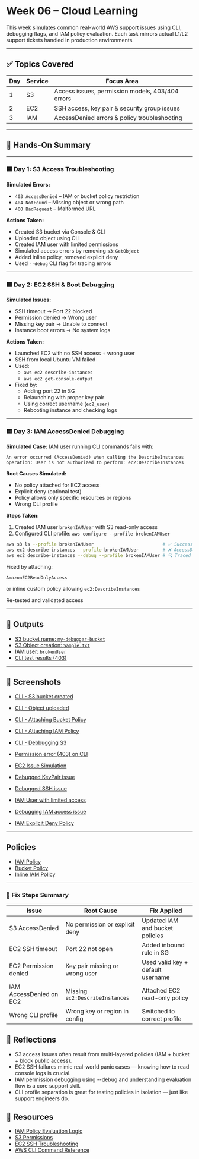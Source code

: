 # Week 06 – Cloud Learning

This week simulates common real-world AWS support issues using CLI, debugging flags, and IAM policy evaluation. Each task mirrors actual L1/L2 support tickets handled in production environments.

---

## ✅ Topics Covered

| Day | Service | Focus Area                                      |
|-----|---------|--------------------------------------------------|
| 1   | S3      | Access issues, permission models, 403/404 errors |
| 2   | EC2     | SSH access, key pair & security group issues     |
| 3   | IAM     | AccessDenied errors & policy troubleshooting     |

---

## 🧪 Hands-On Summary

---

### 🟦 **Day 1: S3 Access Troubleshooting**

**Simulated Errors:**
- `403 AccessDenied` – IAM or bucket policy restriction
- `404 NotFound` – Missing object or wrong path
- `400 BadRequest` – Malformed URL

**Actions Taken:**
- Created S3 bucket via Console & CLI  
- Uploaded object using CLI  
- Created IAM user with limited permissions  
- Simulated access errors by removing `s3:GetObject`  
- Added inline policy, removed explicit deny  
- Used `--debug` CLI flag for tracing errors  

---

### 🟩 **Day 2: EC2 SSH & Boot Debugging**

**Simulated Issues:**
- SSH timeout → Port 22 blocked  
- Permission denied → Wrong user  
- Missing key pair → Unable to connect  
- Instance boot errors → No system logs

**Actions Taken:**
- Launched EC2 with no SSH access + wrong user  
- SSH from local Ubuntu VM failed  
- Used:
  - `aws ec2 describe-instances`
  - `aws ec2 get-console-output`
- Fixed by:
  - Adding port 22 in SG  
  - Relaunching with proper key pair  
  - Using correct username (`ec2_user`)  
  - Rebooting instance and checking logs  

---

### 🟨 **Day 3: IAM AccessDenied Debugging**

**Simulated Case:**
IAM user running CLI commands fails with:

 `An error occurred (AccessDenied) when calling the DescribeInstances operation: User is not authorized to perform: ec2:DescribeInstances`


**Root Causes Simulated:**
- No policy attached for EC2 access  
- Explicit deny (optional test)  
- Policy allows only specific resources or regions  
- Wrong CLI profile

**Steps Taken:**
1. Created IAM user `brokenIAMUser` with S3 read-only access  
2. Configured CLI profile:
    `aws configure --profile brokenIAMUser`

```bash
aws s3 ls --profile brokenIAMUser                          # ✅ Success
aws ec2 describe-instances --profile brokenIAMUser         # ❌ AccessDenied
aws ec2 describe-instances --debug --profile brokenIAMUser # 🔍 Traced
```

Fixed by attaching:

`AmazonEC2ReadOnlyAccess`

or inline custom policy allowing `ec2:DescribeInstances`

Re-tested and validated access

---

## 📁 Outputs

- [S3 bucket name: `my-debugger-bucket`](./Outputs/S3%20creation.png)
- [S3 Object creation: `Sample.txt`](./Outputs/S3OjectUploaded.png)
- [IAM user: `brokenUser`](./Outputs/IAM%20user.png)
- [CLI test results (403)](./Screenshots/CLI%20-%20%20S3%20Error%20Message.png)

---

## 📸 Screenshots

- [CLI - S3 bucket created](./Screenshots/CLI%20-S3.png)
- [CLI - Object uploaded](./Screenshots/CLI%20-%20Uploading_file.png)
- [CLI - Attaching Bucket Policy](./Screenshots/CLI%20-%20Attaching%20Bucket%20Policy.png)
- [CLI - Attaching IAM Policy](./Screenshots/CLI%20-%20Attaching%20Iam%20Policy.png)
- [CLI - Debbugging S3](./Screenshots/CLI%20-%20Debugging%20S3.png)
- [Permission error (403) on CLI](./Screenshots/CLI%20-%20BucketPolicyRestriction.png)

- [EC2 Issue Simulation](./Screenshots/Simulating%20EC2%20issue.png)
- [Debugged KeyPair issue](./Screenshots/Debugged%20Keypair%20issue.png)
- [Debugged SSH issue](./Screenshots/Dubugging%20SSH.png)

- [IAM User with limited access](./Screenshots/IAM%20with%20limited%20access.png)
- [Debugging IAM access issue](./Screenshots/Dubbging%20IAM%20issue.png)
- [IAM Explicit Deny Policy](./Screenshots/IAM%20inline%20Deny%20policy.png)

---

## Policies

- [IAM Policy](./Policies/policy.json)
- [Bucket Policy](./Policies/S3ReadOnlyPolicy.json)
- [Inline IAM Policy](./Policies/inline_policy.json)

---

### 🔐 Fix Steps Summary

| Issue                    | Root Cause                             | Fix Applied                                      |
|--------------------------|----------------------------------------|--------------------------------------------------|
| S3 AccessDenied          | No permission or explicit deny         | Updated IAM and bucket policies                  |
| EC2 SSH timeout          | Port 22 not open                       | Added inbound rule in SG                         |
| EC2 Permission denied    | Key pair missing or wrong user         | Used valid key + default username                |
| IAM AccessDenied on EC2  | Missing `ec2:DescribeInstances`        | Attached EC2 read-only policy                    |
| Wrong CLI profile        | Wrong key or region in config          | Switched to correct profile                      |


## 🧠 Reflections

- S3 access issues often result from multi-layered policies (IAM + bucket + block public access).
- EC2 SSH failures mimic real-world panic cases — knowing how to read console logs is crucial.
- IAM permission debugging using --debug and understanding evaluation flow is a core support skill.
- CLI profile separation is great for testing policies in isolation — just like support engineers do.

## 🔗 Resources

- [IAM Policy Evaluation Logic](./https://docs.aws.amazon.com/IAM/latest/UserGuide/reference_policies_evaluation-logic.html)
- [S3 Permissions](https://docs.aws.amazon.com/AmazonS3/latest/userguide/security_iam_service-with-iam.html#security_iam_service-with-iam-id-based-policies-actions)
- [EC2 SSH Troubleshooting](https://repost.aws/knowledge-center/ec2-linux-resolve-ssh-connection-errors)
- [AWS CLI Command Reference](https://docs.aws.amazon.com/cli/latest/)